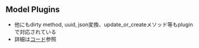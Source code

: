 ## Model Plugins

* 他にもdirty method, uuid, json変換、update_or_createメソッド等もpluginで対応されている
* 詳細は[コード](https://github.com/jeremyevans/sequel/tree/master/lib/sequel/plugins)参照
